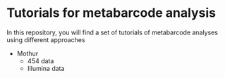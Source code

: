 # Tutorials for metabarcode analysis

In this repository, you will find a set of tutorials of metabarcode analyses using different approaches

* Mothur
     - 454 data
     - Illumina data

